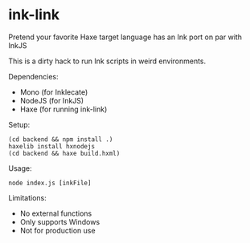 # ink-link
Pretend your favorite Haxe target language has an Ink port on par with InkJS

This is a dirty hack to run Ink scripts in weird environments.

Dependencies:
- Mono (for Inklecate)
- NodeJS (for InkJS)
- Haxe (for running ink-link)

Setup:

```
(cd backend && npm install .)
haxelib install hxnodejs
(cd backend && haxe build.hxml)
```

Usage:

`node index.js [inkFile]`

Limitations:
- No external functions
- Only supports Windows
- Not for production use